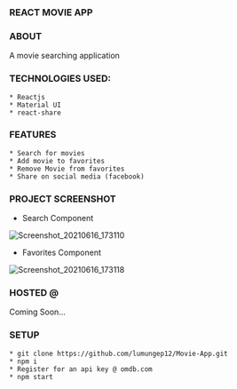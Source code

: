 ### REACT MOVIE APP

### ABOUT

A movie searching application

### TECHNOLOGIES USED:

    * Reactjs
    * Material UI
    * react-share

### FEATURES

    * Search for movies
    * Add movie to favorites
    * Remove Movie from favorites
    * Share on social media (facebook)

### PROJECT SCREENSHOT

-   Search Component

![Screenshot_20210616_173110](https://user-images.githubusercontent.com/58906058/122238368-99363f80-ceaf-11eb-9af6-3f0fc8dcde5e.png)

-   Favorites Component

![Screenshot_20210616_173118](https://user-images.githubusercontent.com/58906058/122238395-9dfaf380-ceaf-11eb-87c9-058266e92f60.png)

### HOSTED @

Coming Soon...

### SETUP

    * git clone https://github.com/lumungep12/Movie-App.git
    * npm i
    * Register for an api key @ omdb.com
    * npm start
